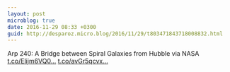 ```yaml
---
layout: post
microblog: true
date: 2016-11-29 08:33 +0300
guid: http://desparoz.micro.blog/2016/11/29/t803471843718008832.html
---
```

Arp 240: A Bridge between Spiral Galaxies from Hubble  via NASA [t.co/Elijm6VQ0...](https://t.co/Elijm6VQ0w) [t.co/avGr5qcvx...](https://t.co/avGr5qcvxq)
